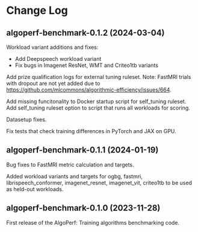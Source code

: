 # Change Log

## algoperf-benchmark-0.1.2 (2024-03-04)
Workload variant additions and fixes:
- Add Deepspeech workload variant
- Fix bugs in Imagenet ResNet, WMT and Criteo1tb variants

Add prize qualification logs for external tuning ruleset.
Note: FastMRI trials with dropout are not yet added due to https://github.com/mlcommons/algorithmic-efficiency/issues/664.

Add missing funcitonality to Docker startup script for self_tuning ruleset.
Add self_tuning ruleset option to script that runs all workloads for scoring.

Datasetup fixes.

Fix tests that check training differences in PyTorch and JAX on GPU.

## algoperf-benchmark-0.1.1 (2024-01-19)
Bug fixes to FastMRI metric calculation and targets.

Added workload variants and targets for ogbg, fastmri, librispeech_conformer, imagenet_resnet, imagenet_vit, criteo1tb to be used as held-out workloads.

## algoperf-benchmark-0.1.0 (2023-11-28)

First release of the AlgoPerf: Training algorithms benchmarking code.
